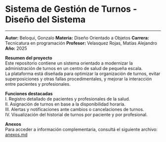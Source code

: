 # Sistema de Gestión de Turnos - Diseño del Sistema
______________________________________________________________________________________________________________________________________________________________________________
**Autor:** Beloqui, Gonzalo
**Materia:** Diseño Orientado a Objetos
**Carrera:** Tecnicatura en programación
**Profesor:** Velasquez Rojas, Matías Alejandro
**Año:** 2025

**Resumen del proyecto**  
Este repositorio contiene un sistema orientado a modernizar la administración de turnos en un centro de salud de pequeña escala.  
La plataforma está diseñada para optimizar la organización de turnos, evitar superposiciones y otras fallas procedimentales, y mejorar la interacción entre pacientes y profesionales.

**Funciones destacadas**  
    I.    Registro detallado de pacientes y profesionales de la salud.  
    II.   Asignación de turnos en base a la disponibilidad horaria.  
    III.  Alertas y notificaciones ante cambios o cancelaciones de turnos.  
    IV.   Visualización del historial de turnos por paciente y por profesional.

**Anexos**  
Para acceder a información complementaria, consultá el siguiente archivo: [anexos.md](anexos.md)
